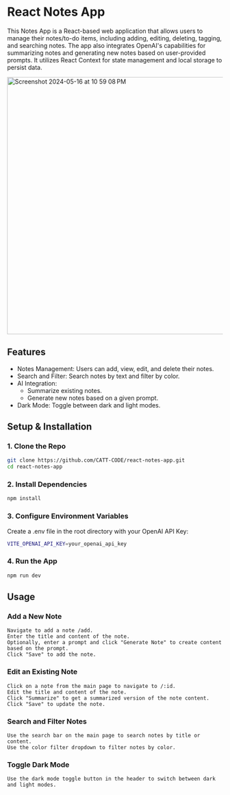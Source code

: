 # React Notes App

This Notes App is a React-based web application that allows users to manage their notes/to-do items, including adding, editing, deleting, tagging, and searching notes. The app also integrates OpenAI's capabilities for summarizing notes and generating new notes based on user-provided prompts. It utilizes React Context for state management and local storage to persist data.

<img width="600" alt="Screenshot 2024-05-16 at 10 59 08 PM" src="https://github.com/CATT-CODE/react-notes-app/assets/65243972/3ad97ee2-7704-4469-ade1-e5e5bd0ff5f6">

## Features

- Notes Management: Users can add, view, edit, and delete their notes.
- Search and Filter: Search notes by text and filter by color.
- AI Integration:
  - Summarize existing notes.
  - Generate new notes based on a given prompt.
- Dark Mode: Toggle between dark and light modes.


## Setup & Installation

### 1. Clone the Repo
```sh
git clone https://github.com/CATT-CODE/react-notes-app.git
cd react-notes-app
```

### 2. Install Dependencies
```sh
npm install
```

### 3. Configure Environment Variables

Create a .env file in the root directory with your OpenAI API Key:
```sh
VITE_OPENAI_API_KEY=your_openai_api_key
```

### 4. Run the App
```sh
npm run dev
```

## Usage

### Add a New Note

    Navigate to add a note /add.
    Enter the title and content of the note.
    Optionally, enter a prompt and click "Generate Note" to create content based on the prompt.
    Click "Save" to add the note.

### Edit an Existing Note

    Click on a note from the main page to navigate to /:id.
    Edit the title and content of the note.
    Click "Summarize" to get a summarized version of the note content.
    Click "Save" to update the note.

### Search and Filter Notes

    Use the search bar on the main page to search notes by title or content.
    Use the color filter dropdown to filter notes by color.

### Toggle Dark Mode

    Use the dark mode toggle button in the header to switch between dark and light modes.
